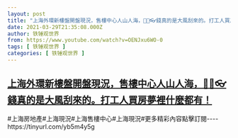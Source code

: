 ```yaml
---
layout: post
title: "上海外環新樓盤開盤現況，售樓中心人山人海，👜💼👓錢真的是大風刮來的。打工人買房夢裡什麼都有！"
date: 2021-03-29T21:35:08.000Z
author: 铁锤观世界
from: https://www.youtube.com/watch?v=OENJxu6WO-0
tags: [ 铁锤观世界 ]
categories: [ 铁锤观世界 ]
---
```

<!--1617053708000-->
[上海外環新樓盤開盤現況，售樓中心人山人海，👜💼👓錢真的是大風刮來的。打工人買房夢裡什麼都有！](https://www.youtube.com/watch?v=OENJxu6WO-0)
------

<div>
#上海房地產#上海現況#上海售樓中心#上海現況#更多精彩內容點擊訂閱----https://tinyurl.com/yb5m4y5g
</div>
